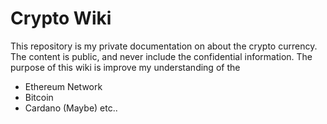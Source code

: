 # Crypto Wiki

This repository is my private documentation on about the crypto currency.
The content is public, and never include the confidential information.
The purpose of this wiki is improve my understanding of the

- Ethereum Network
- Bitcoin 
- Cardano (Maybe)
etc..
